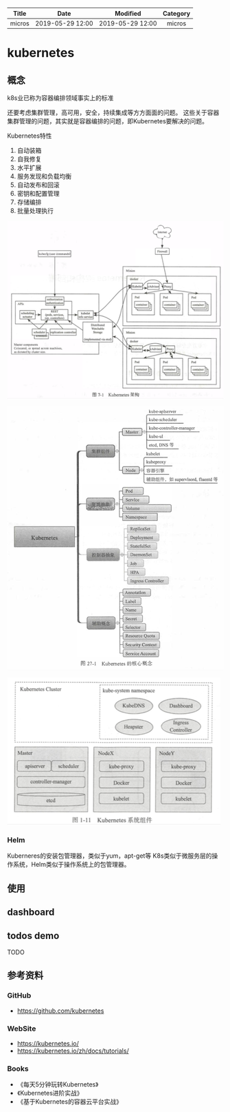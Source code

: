 | Title                | Date             | Modified         | Category          |
|:--------------------:|:----------------:|:----------------:|:-----------------:|
| micros              | 2019-05-29 12:00 | 2019-05-29 12:00 | micros            |



# kubernetes


## 概念

k8s业已称为容器编排领域事实上的标准


还要考虑集群管理，高可用，安全，持续集成等方方面面的问题。
这些关于容器集群管理的问题，其实就是容器编排的问题，即Kubernetes要解决的问题。





Kubernetes特性
1. 自动装箱
2. 自我修复
3. 水平扩展
4. 服务发现和负载均衡
5. 自动发布和回滚
6. 密钥和配置管理
7. 存储编排
8. 批量处理执行









![Kubernetes架构](./images/k8s-01.png)




![k8s-02.png](./images/k8s-02.png)

![k8s-03.png](./images/k8s-03.png)


### Helm

Kuberneres的安装包管理器，类似于yum，apt-get等
K8s类似于微服务层的操作系统，Helm类似于操作系统上的包管理器。



## 使用


## dashboard

## todos demo

TODO

## 参考资料

### GitHub
- https://github.com/kubernetes

### WebSite
- https://kubernetes.io/
- https://kubernetes.io/zh/docs/tutorials/

### Books
- 《每天5分钟玩转Kubernetes》
- 《Kubernetes进阶实战》
- 《基于Kubernetes的容器云平台实战》